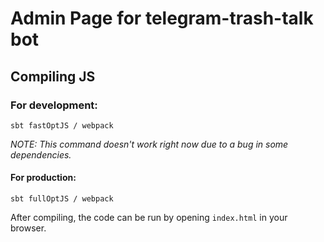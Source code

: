# Admin Page for telegram-trash-talk bot

## Compiling JS
### For development:
```
sbt fastOptJS / webpack
```
_NOTE: This command doesn't work right now due to a bug in some dependencies._

#### For production:
```
sbt fullOptJS / webpack
```

After compiling, the code can be run by
opening `index.html` in your browser.